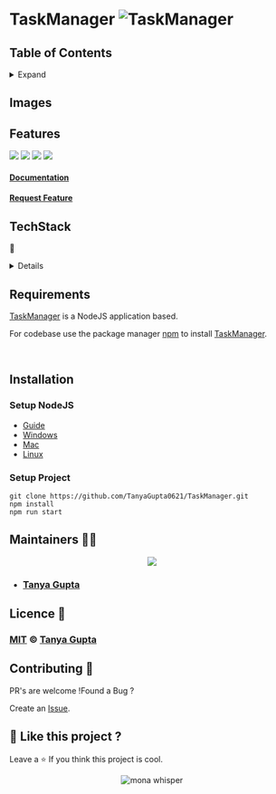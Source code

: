 <div align="centre"  max-width="fit-content" margin-left= "auto"  margin-right= "auto">
  
  # TaskManager  ![TaskManager]()
</div>

## Table of Contents
<details>
  <summary>Expand</summary>
  <ol>

- [Features](#Features)
- [Images](#Images)
- [TechStack](#TechStack)
- [Installation](#installation)
- [Maintainers](#Maintainers)
- [Technologies](#technologies)
- [License](#license)
- [Contributing](#contributing)

</ol>
</details>

## Images
<div align="centre">

<!-- <img src="./client/public/images/Demo/photo_5.jpeg"> -->
</div>

## Features




<!-- ![](https://img.shields.io/github/forks/TanyaGupta0621/TaskManager.svg) -->
![](https://img.shields.io/badge/Maintained-Yes-indigo)
![](https://img.shields.io/github/stars/TanyaGupta0621/TaskManager.svg)
![](https://img.shields.io/github/issues/TanyaGupta0621/TaskManager)
![](https://img.shields.io/github/last-commit/TanyaGupta0621/TaskManager)

#### [Documentation](https://github.com/TanyaGupta0621/TaskManager/blob/main/README.md)
#### [Request Feature](https://github.com/TanyaGupta0621/TaskManager/issues)


##  TechStack 
👾
<details>
  <ul>
    <a href = "https://reactjs.org/">
    React.js </a>
  </ul>
  <ul>
    CSS, HTML
  </ul>
  <ul>
    
  [Google Fonts](https://fonts.google.com/)
  </ul>
</details>



## Requirements
[TaskManager](https://github.com/TanyaGupta0621/TaskManager) is a NodeJS application based.

For codebase use the package manager [npm](https://www.npmjs.com/) to install [TaskManager](https://github.com/TanyaGupta0621/TaskManager).

<br>

## Installation
### Setup NodeJS
- [Guide](https://nodejs.org/en/learn/getting-started/how-to-install-nodejs)
- [Windows](https://www.geeksforgeeks.org/installation-of-node-js-on-windows/)
- [Mac](https://nodesource.com/blog/installing-nodejs-tutorial-mac-os-x/)
- [Linux](https://www.geeksforgeeks.org/installation-of-node-js-on-linux/)

### Setup Project 
```
git clone https://github.com/TanyaGupta0621/TaskManager.git
npm install
npm run start
```



## Maintainers 👨‍💻
  <div>
      <p align="center">
<a href="https://github.com/TanyaGupta0621/TaskManager/graphs/contributors">
  <img src="https://contributors-img.web.app/image?repo=TanyaGupta0621/TaskManager" />
</a></p>
  </div>

- ### [Tanya Gupta](https://github.com/TanyaGupta0621)   [<img height="13" src="https://cdn.svgporn.com/logos/linkedin.svg" />](https://www.linkedin.com/in/tanya0621/)


## Licence 🍁
### [**MIT**](/LICENSE)  &copy; [Tanya Gupta](https://github.com/TanyaGupta0621)

## Contributing 💙

PR's are welcome !Found a Bug ? 

Create an [Issue](https://github.com/TanyaGupta0621/TaskManager/issues).

## 💖 Like this project ?

Leave a ⭐ If you think this project is cool.
 <p align="center"><img src="https://github.githubassets.com/images/mona-whisper.gif" alt="mona whisper" /></p>
